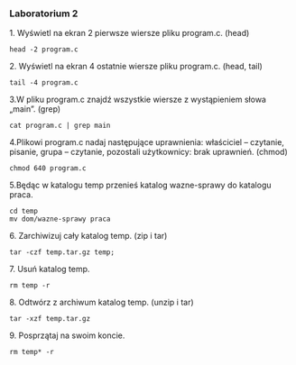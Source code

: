### Laboratorium 2

1\. Wyświetl na ekran 2 pierwsze wiersze pliku program.c. (head)
```
head -2 program.c
```
2\. Wyświetl na ekran 4 ostatnie wiersze pliku program.c. (head, tail)
```
tail -4 program.c
```
3\.W pliku program.c znajdź wszystkie wiersze z wystąpieniem słowa „main”. (grep)
```
cat program.c | grep main
```
4\.Plikowi program.c nadaj następujące uprawnienia: właściciel – czytanie, pisanie,
grupa – czytanie, pozostali użytkownicy: brak uprawnień. (chmod)
```
chmod 640 program.c

```
5\.Będąc w katalogu temp przenieś katalog wazne-sprawy do katalogu praca.
```
cd temp
mv dom/wazne-sprawy praca
```
6\. Zarchiwizuj cały katalog temp. (zip i tar)
```
tar -czf temp.tar.gz temp;

```

7\. Usuń katalog temp.
```
rm temp -r
```

8\. Odtwórz z archiwum katalog temp. (unzip i tar)
```
tar -xzf temp.tar.gz
```

9\. Posprzątaj na swoim koncie.
```
rm temp* -r
```
